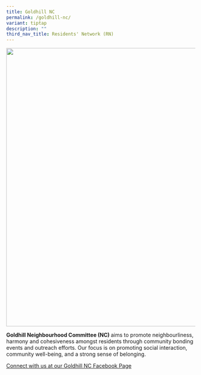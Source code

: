 ```yaml
---
title: Goldhill NC
permalink: /goldhill-nc/
variant: tiptap
description: ""
third_nav_title: Residents' Network (RN)
---
```

<div class="isomer-image-wrapper">
<img style="width: 740px; color: rgb(0, 0, 0); font-family: system-ui, -apple-system, &quot;system-ui&quot;, &quot;Segoe UI&quot;, Roboto, Oxygen, Ubuntu, Cantarell, &quot;Open Sans&quot;, &quot;Helvetica Neue&quot;, sans-serif; font-size: medium; font-style: normal; font-variant-ligatures: normal; font-variant-caps: normal; font-weight: 400; letter-spacing: normal; orphans: 2; text-align: start; text-indent: 0px; text-transform: none; widows: 2; word-spacing: 0px; -webkit-text-stroke-width: 0px; white-space: normal; text-decoration-thickness: initial; text-decoration-style: initial; text-decoration-color: initial;" height="auto" width="100%" src="https://moca.sgp1.cdn.digitaloceanspaces.com/Our%20Communities/64f70c918028f26774a7d933_25%2520%2526%252026%2520July%25202022(16).webp">
</div>
<p><strong>Goldhill Neighbourhood Committee (NC) </strong>aims to promote
neighbourliness, harmony and cohesiveness amongst residents through community
bonding events and outreach efforts. Our focus is on promoting social interaction,
community well-being, and a strong sense of belonging.</p>
<p><a href="https://www.facebook.com/GoldhillNC" rel="noopener noreferrer nofollow" target="_blank">Connect with us at our Goldhill NC Facebook Page</a>
</p>
